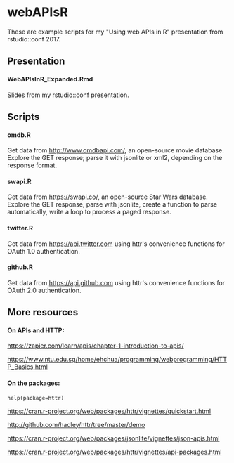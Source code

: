 # webAPIsR
These are example scripts for my "Using web APIs in R" presentation from rstudio::conf 2017.

## Presentation
#### WebAPIsInR_Expanded.Rmd
Slides from my rstudio::conf presentation.

## Scripts
#### omdb.R
Get data from http://www.omdbapi.com/, an open-source movie database.  Explore the GET response; parse it with jsonlite or xml2, depending on the response format.

#### swapi.R
Get data from https://swapi.co/, an open-source Star Wars database.  Explore the GET response, parse with jsonlite, create a function to parse automatically, write a loop to process a paged response.

#### twitter.R
Get data from https://api.twitter.com using httr's convenience functions for OAuth 1.0 authentication.

#### github.R
Get data from https://api.github.com using httr's convenience functions for OAuth 2.0 authentication.

## More resources
#### On APIs and HTTP: 
https://zapier.com/learn/apis/chapter-1-introduction-to-apis/

https://www.ntu.edu.sg/home/ehchua/programming/webprogramming/HTTP_Basics.html

#### On the packages:
`help(package=httr)`

https://cran.r-project.org/web/packages/httr/vignettes/quickstart.html

http://github.com/hadley/httr/tree/master/demo

https://cran.r-project.org/web/packages/jsonlite/vignettes/json-apis.html

https://cran.r-project.org/web/packages/httr/vignettes/api-packages.html
